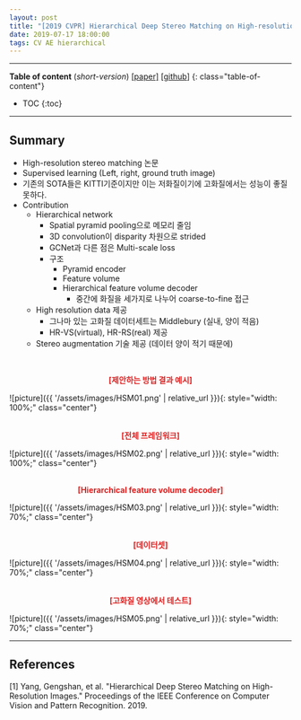 ```yaml
---
layout: post
title: "[2019 CVPR] Hierarchical Deep Stereo Matching on High-resolution Images"
date: 2019-07-17 18:00:00
tags: CV AE hierarchical
---
```


<!--more-->

---

**Table of content** (*short-version*)
[[paper]](http://openaccess.thecvf.com/content_CVPR_2019/papers/Yang_Hierarchical_Deep_Stereo_Matching_on_High-Resolution_Images_CVPR_2019_paper.pdf) [[github](https://github.com/gengshan-y/high-res-stereo)]
{: class="table-of-content"}
* TOC
{:toc}

---

## Summary

- High-resolution stereo matching 논문
- Supervised learning (Left, right, ground truth image)
- 기존의 SOTA들은 KITTI기준이지만 이는 저화질이기에 고화질에서는 성능이 좋질 못하다.
- Contribution
  - Hierarchical network
    - Spatial pyramid pooling으로 메모리 줄임
    - 3D convolution이 disparity 차원으로 strided
    - GCNet과 다른 점은 Multi-scale loss 
    - 구조
      - Pyramid encoder
      - Feature volume
      - Hierarchical feature volume decoder
        - 중간에 화질을 세가지로 나누어 coarse-to-fine 접근
  - High resolution data 제공
    - 그나마 있는 고화질 데이터세트는 Middlebury (실내, 양이 적음)
    - HR-VS(virtual), HR-RS(real) 제공
  - Stereo augmentation 기술 제공 (데이터 양이 적기 때문에)
  
<br/>
<p align="center" style="color: #e01f1f; font-weight: bold;">[제안하는 방법 결과 예시]</p>
![picture]({{ '/assets/images/HSM01.png' | relative_url }}){: style="width: 100%;" class="center"}
<br/>


<br/>
<p align="center" style="color: #e01f1f; font-weight: bold;">[전체 프레임워크]</p>
![picture]({{ '/assets/images/HSM02.png' | relative_url }}){: style="width: 100%;" class="center"}
<br/>

<br/>
<p align="center" style="color: #e01f1f; font-weight: bold;">[Hierarchical feature volume decoder]</p>
![picture]({{ '/assets/images/HSM03.png' | relative_url }}){: style="width: 70%;" class="center"}
<br/>

<br/>
<p align="center" style="color: #e01f1f; font-weight: bold;">[데이터셋]</p>
![picture]({{ '/assets/images/HSM04.png' | relative_url }}){: style="width: 70%;" class="center"}
<br/>

<br/>
<p align="center" style="color: #e01f1f; font-weight: bold;">[고화질 영상에서 테스트]</p>
![picture]({{ '/assets/images/HSM05.png' | relative_url }}){: style="width: 70%;" class="center"}
<br/>



---


## References

[1] Yang, Gengshan, et al. "Hierarchical Deep Stereo Matching on High-Resolution Images." Proceedings of the IEEE Conference on Computer Vision and Pattern Recognition. 2019.
